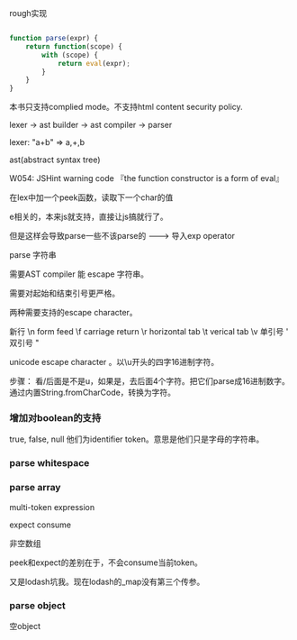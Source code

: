 rough实现

```javascript

function parse(expr) {
    return function(scope) {
        with (scope) {
            return eval(expr);
        }
    }
}
```

本书只支持complied mode。不支持html content security policy.

lexer -> ast builder -> ast compiler -> parser

lexer: "a+b" => a,+,b

ast(abstract syntax tree)

W054: JSHint warning code 『the function constructor is a form of eval』

在lex中加一个peek函数，读取下一个char的值

e相关的，本来js就支持，直接让js搞就行了。

但是这样会导致parse一些不该parse的 ---> 导入exp operator

parse 字符串

需要AST compiler 能 escape 字符串。

需要对起始和结束引号更严格。

两种需要支持的escape character。

新行 \n 
form feed \f
carriage return \r
horizontal tab \t
verical tab \v
单引号 \'
双引号 \"

unicode escape character 。以\u开头的四字16进制字符。

步骤：
看/后面是不是u，如果是，去后面4个字符。把它们parse成16进制数字。通过内置String.fromCharCode，转换为字符。

### 增加对boolean的支持

true, false, null 他们为identifier token。意思是他们只是字母的字符串。

### parse whitespace

### parse array


multi-token expression

expect 
consume

非空数组

peek和expect的差别在于，不会consume当前token。


又是lodash坑我。现在lodash的_map没有第三个传参。


### parse object

空object













